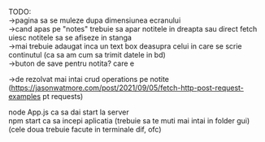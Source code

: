 TODO: <br>
    ->pagina sa se muleze dupa dimensiunea ecranului<br>
    ->cand apas pe "notes" trebuie sa apar notitele in dreapta sau direct fetch uiesc notitele sa se afiseze in stanga<br>
    ->mai trebuie adaugat inca un text box deasupra celui in care se scrie continutul (ca sa am cum sa trimit datele in bd)<br>
    ->buton de save pentru notita? care e<br>

->de rezolvat mai intai crud operations pe notite (https://jasonwatmore.com/post/2021/09/05/fetch-http-post-request-examples pt requests)

node App.js ca sa dai start la server<br>
npm start ca sa incepi aplicatia (trebuie sa te muti mai intai in folder gui)<br>
(cele doua trebuie facute in terminale dif, ofc)
